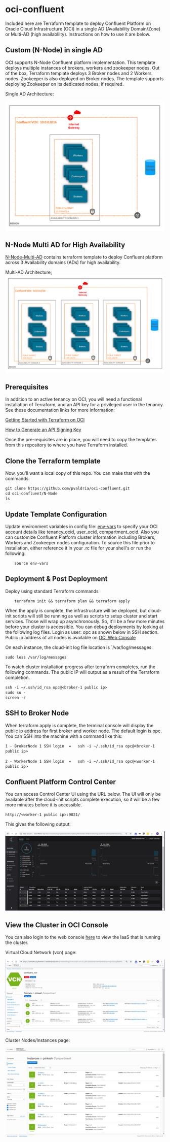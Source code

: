 # oci-confluent
Included here are Terraform template to deploy Confluent Platform on Oracle Cloud Infrastructure (OCI) in a single AD (Availability Domain/Zone) or  Multi-AD (high availablilty).  Instructions on how to use it are below. 

## Custom (N-Node) in single AD
OCI supports N-Node Confluent platform implementation. This template deploys multiple instances of brokers, workers and zookeeper nodes.  Out of the box, Terraform template deploys 3 Broker nodes and 2 Workers nodes. Zookeeper is also deployed on Broker nodes.  The template supports deploying Zookeeper on its dedicated nodes, if required. 

Single AD Architecture:

![](./images/Single_AD_Arch_Capture.PNG)

## N-Node Multi AD for High Availability
[N-Node-Multi-AD](https://github.com/cloud-partners/oci-confluent/tree/master/N-Node-Multi-AD) contains terraform template to deploy Confluent platform across 3 Availability domains (ADs) for high availability. 

Multi-AD Architecture;
![](./images/Multi-AD_Arch_Capture.PNG)


## Prerequisites
In addition to an active tenancy on OCI, you will need a functional installation of Terraform, and an API key for a privileged user in the tenancy.  See these documentation links for more information:

[Getting Started with Terraform on OCI](https://docs.cloud.oracle.com/iaas/Content/API/SDKDocs/terraformgetstarted.htm)

[How to Generate an API Signing Key](https://docs.cloud.oracle.com/iaas/Content/API/Concepts/apisigningkey.htm#How)

Once the pre-requisites are in place, you will need to copy the templates from this repository to where you have Terraform installed. 


## Clone the Terraform template
Now, you'll want a local copy of this repo.  You can make that with the commands:

    git clone https://github.com/pvaldria/oci-confluent.git
    cd oci-confluent/N-Node
    ls


## Update Template Configuration
Update environment variables in config file: [env-vars](https://github.com/pvaldria/oci-confluent/blob/master/N-Node/env-vars)  to specify your OCI account details like tenancy_ocid, user_ocid, compartment_ocid. Also you can customize Confluent Platform cluster information including  Brokers, Workers and Zookeeper nodes configuration. To source this file prior to installation, either reference it in your .rc file for your shell's or run the following:

        source env-vars

## Deployment & Post Deployment

Deploy using standard Terraform commands

        terraform init && terraform plan && terraform apply

When the apply is complete, the infrastructure will be deployed, but cloud-init scripts will still be running as well as scripts to setup cluster and start services.  Those will wrap up asynchronously.  So, it'll be a few more minutes before your cluster is accessible. You can debug deployments by looking at the following log files.  Login as user: opc as shown below in SSH section. Public ip address of all nodes is available on [OCI Web Console](https://console.us-phoenix-1.oraclecloud.com/a/compute/instances)

On each instance, the cloud-init log file location is `/var/log/messages. 	

	sudo less /var/log/messages

To watch cluster installation progress after terraform completes, run the following commands. The public IP will output as a result of the Terraform completion.

	ssh -i ~/.ssh/id_rsa opc@<broker-1 public ip>
	sudo su -
	screen -r


## SSH to Broker Node
When terraform apply is complete, the terminal console will display the public ip address for first broker and worker node.  The default login is opc.  You can SSH into the machine with a command like this:

	1 - BrokerNode 1 SSH login  =   ssh -i ~/.ssh/id_rsa opc@<broker-1 public ip>

	2 - WorkerNode 1 SSH login  =   ssh -i ~/.ssh/id_rsa opc@<worker-1 public ip>


## Confluent Platform Control Center 
You can access Control Center UI using the URL below. The UI will only be available after the cloud-init scripts complete execution, so it will be a few more minutes before it is accessible.  
	
	http://<worker-1 public ip>:9021/

This gives the following output: 

![](./images/6_Broker_Nodes_Control_Center_Capture.PNG)


## View the Cluster in OCI Console
You can also login to the web console [here](https://console.us-phoenix-1.oraclecloud.com/a/compute/instances) to view the IaaS that is running the cluster.

Virtual Cloud Network (vcn) page:

![](./images/OCI_VCN_View_Capture.PNG)

Cluster Nodes/Instances page:

![](./images/OCI_Instance_View_Capture.PNG)



